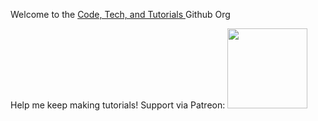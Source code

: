Welcome to the [ Code, Tech, and Tutorials ](https://www.youtube.com/channel/UC4EJN2OSNdl-mSxGjitRvyA) Github Org

Help me keep making tutorials!
Support via Patreon:
[<img src="https://logos-world.net/wp-content/uploads/2020/12/Patreon-Logo.png" width="128"/>](https://www.patreon.com/codetechtuts)

